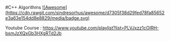 #C++ Algorithms [![Awesome] (https://cdn.rawgit.com/sindresorhus/awesome/d7305f38d29fed78fa85652e3a63e154dd8e8829/media/badge.svg)](https://github.com/sindresorhus/awesome)

Youtube Course : https://www.youtube.com/playlist?list=PLVJxzz1cOIRH-bsmJzXQxGb3HXgRTd2Jb


